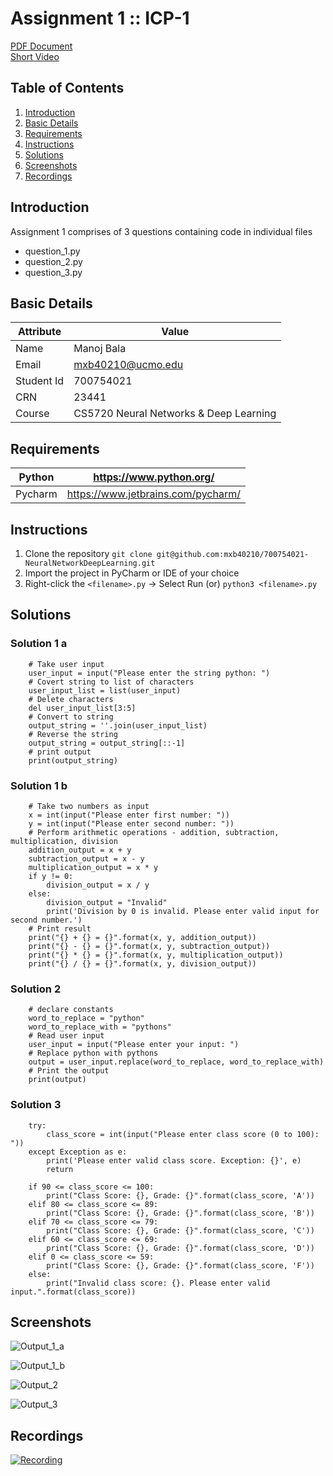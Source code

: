 # Assignment 1 :: ICP-1

[PDF Document][1]  
[Short Video][2]

## Table of Contents

1. [Introduction](#introduction)
2. [Basic Details](#basic-details)
3. [Requirements](#requirements)
4. [Instructions](#instructions) 
5. [Solutions](#solutions)
6. [Screenshots](#screenshots)
7. [Recordings](#recordings)

## Introduction

Assignment 1 comprises of 3 questions containing code in individual files
+ question_1.py
+ question_2.py
+ question_3.py

## Basic Details
| Attribute  | Value                                  | 
|------------|----------------------------------------|
| Name       | Manoj Bala                             |
| Email      | mxb40210@ucmo.edu                      |
| Student Id | 700754021                              |
| CRN        | 23441                                  |
| Course     | CS5720 Neural Networks & Deep Learning |

## Requirements

| Python     | https://www.python.org/            | 
|------------|------------------------------------|
| Pycharm    | https://www.jetbrains.com/pycharm/ |

## Instructions

1. Clone the repository
`git clone git@github.com:mxb40210/700754021-NeuralNetworkDeepLearning.git`
2. Import the project in PyCharm or IDE of your choice
3. Right-click the `<filename>.py` -> Select Run (or) `python3 <filename>.py`

## Solutions

### Solution 1 a
```
    # Take user input
    user_input = input("Please enter the string python: ")
    # Covert string to list of characters
    user_input_list = list(user_input)
    # Delete characters
    del user_input_list[3:5]
    # Convert to string
    output_string = ''.join(user_input_list)
    # Reverse the string
    output_string = output_string[::-1]
    # print output
    print(output_string)
```

### Solution 1 b
```
    # Take two numbers as input
    x = int(input("Please enter first number: "))
    y = int(input("Please enter second number: "))
    # Perform arithmetic operations - addition, subtraction, multiplication, division
    addition_output = x + y
    subtraction_output = x - y
    multiplication_output = x * y
    if y != 0:
        division_output = x / y
    else:
        division_output = "Invalid"
        print('Division by 0 is invalid. Please enter valid input for second number.')
    # Print result
    print("{} + {} = {}".format(x, y, addition_output))
    print("{} - {} = {}".format(x, y, subtraction_output))
    print("{} * {} = {}".format(x, y, multiplication_output))
    print("{} / {} = {}".format(x, y, division_output))
```

### Solution 2
```
    # declare constants
    word_to_replace = "python"
    word_to_replace_with = "pythons"
    # Read user input
    user_input = input("Please enter your input: ")
    # Replace python with pythons
    output = user_input.replace(word_to_replace, word_to_replace_with)
    # Print the output
    print(output)
```

### Solution 3
```
    try:
        class_score = int(input("Please enter class score (0 to 100): "))
    except Exception as e:
        print('Please enter valid class score. Exception: {}', e)
        return

    if 90 <= class_score <= 100:
        print("Class Score: {}, Grade: {}".format(class_score, 'A'))
    elif 80 <= class_score <= 89:
        print("Class Score: {}, Grade: {}".format(class_score, 'B'))
    elif 70 <= class_score <= 79:
        print("Class Score: {}, Grade: {}".format(class_score, 'C'))
    elif 60 <= class_score <= 69:
        print("Class Score: {}, Grade: {}".format(class_score, 'D'))
    elif 0 <= class_score <= 59:
        print("Class Score: {}, Grade: {}".format(class_score, 'F'))
    else:
        print("Invalid class score: {}. Please enter valid input.".format(class_score))
```

## Screenshots

![Output_1_a](images/Question_1_a.png "Output_1_a")

![Output_1_b](images/Question_1_b.png "Output_1_b")

![Output_2](images/Question_2.png "Output_2")

![Output_3](images/Question_3.png "Output_3")

## Recordings

[![Recording](images/Question_1_a.png)][2]

[1]: https://github.com/mxb40210/700754021-NeuralNetworkDeepLearning/blob/main/assignments/assignment1/ICP-1.pdf
[2]: https://drive.google.com/file/d/1FbU-bgx_xCo_Suo_uFXL0Kpx1Kv_eZOR/view?usp=sharing